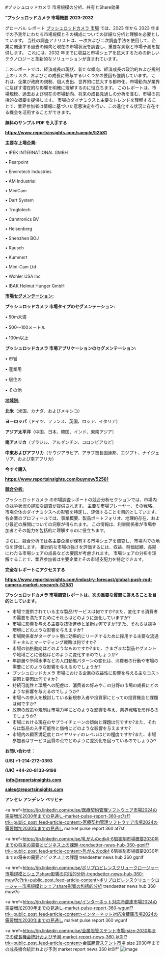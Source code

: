 #プッシュロッドカメラ 市場規模の分析、共有とShare効果

"<strong>プッシュロッドカメラ 市場概要 2023-2032</strong>

グローバル レポート <a href=https://www.reportsinsights.com/sample/52581>プッシュロッドカメラ 市場</a> では、2023 年から 2023 年までの予測年にわたる市場規模とその構成についての詳細な分析と理解を必要としています。 当社の調査アナリストは、一次および二次調査手法を使用して、企業に関連する過去の傾向と現在の市場状況を調査し、重要な洞察と市場予測を提供します。 これには、2032 年までに収益と市場シェアを拡大​​するための新しいテクノロジーと革新的なソリューションが含まれています。

このレポートでは、経済成長の現状、新たな傾向、経済成長の政治的および規制上のリスク、およびこの成長に寄与するいくつかの要因も強調しています。 これは、企業が政府の規制、個人支出、世界的に拡大する都市化、市場動向が業界に及ぼす潜在的な影響を明確に理解するのに役立ちます。 このレポートは、市場規模、過去および現在の市場動向、将来の成長見通しの分析を含む、市場の包括的な概要を提供します。 市場のダイナミクスと主要なトレンドを理解することで、業界参加者は情報に基づいた意思決定を行い、この進化する状況に存在する機会を活用することができます。

<strong><b>無料のサンプル PDF を入手する</b></strong>

<a href=https://www.reportsinsights.com/sample/52581><strong><u>https://www.reportsinsights.com/sample/52581</u></strong></a>

<strong>主要な上場企業:</strong>

• IPEK INTERNATIONAL GMBH

• Pearpoint

• Envirotech Industries

• AM Industrial

• MiniCam

• Dart System

• Troglotech

• Camtronics BV

• Heisenberg

• Shenzhen BOJ

• Rausch

• Kummert

• Mini-Cam Ltd

• Wohler USA Inc

• IBAK Helmut Hunger GmbH

<strong><u>市場セグメンテーション</u></strong><strong><u>:</u></strong>

<strong>プッシュロッドカメラ 市場タイプのセグメンテーション:</strong>

• 50m未満

• 500～100メートル

• 100m以上

<strong>プッシュロッドカメラ 市場アプリケーションのセグメンテーション:</strong>

• 市営

• 産業用

• 居住の

• その他

<strong><u>地域別</u></strong><strong><u>:</u></strong>

<strong>北米</strong>（米国、カナダ、およびメキシコ）

<strong>ヨーロッパ</strong>（ドイツ、フランス、英国、ロシア、イタリア）

<strong>アジア太平洋</strong>（中国、日本、韓国、インド、東南アジア）

<strong>南アメリカ</strong>（ブラジル、アルゼンチン、コロンビアなど）

<strong>中東およびアフリカ</strong>（サウジアラビア、アラブ首長国連邦、エジプト、ナイジェリア、および南アフリカ）

<strong>今すぐ購入</strong>

<a href=https://www.reportsinsights.com/buynow/52581><strong><u>https://www.reportsinsights.com/buynow/52581</u></strong></a>

<strong><u>競合分析:</u></strong>

プッシュロッドカメラ の市場調査レポートの競合分析セクションでは、市場内の競争状況の詳細な調査が提供されます。 主要な市場プレーヤー、その戦略、市場全体のダイナミクスへの影響を特定し、評価することを目的としています。 各企業のプロフィールでは、事業概要、製品ポートフォリオ、地理的存在、および最近の展開についての洞察が得られます。 この情報は、利害関係者が市場参加者とその能力を包括的に理解するのに役立ちます。

さらに、競合分析では各主要企業が保有する市場シェアを調査し、市場内での地位を評価します。 相対的な市場の強さを評価するには、収益、時価総額、長期にわたる市場シェアの成長などの要因が考慮されます。 市場シェアの分布を理解することで、業界参加者は主要企業とその市場支配力を特定できます。

<strong>完全なレポートにアクセスする</strong>

<a href=https://www.reportsinsights.com/industry-forecast/global-push-rod-camera-market-research-52581><strong><u><b>https://www.reportsinsights.com/industry-forecast/global-push-rod-camera-market-research-52581</b></u></strong></a>

<strong><b>プッシュロッドカメラ 市場調査レポートは、次の重要な質問に答えることを目的としています。</b></strong>
<ul>
  <li>市場で提供されている主な製品/サービスは何ですか?また、変化する消費者の需要を満たすためにそれらはどのように進化していますか?</li>
  <li>市場に影響を与える主要な技術進歩と革新は何ですか?また、それらは競争環境にどのような影響を与えますか?</li>
  <li>市場関係者がターゲット層に効果的にリーチするために採用する主要な流通チャネルとマーケティング戦略は何ですか?</li>
  <li>市場の価格動向はどのようなものですか?また、さまざまな製品セグメントや地域ごとに価格はどのように変化するのでしょうか?</li>
  <li>年齢層や所得水準などの人口動態パターンの変化は、消費者の行動や市場の需要にどのような影響を与えるのでしょうか?</li>
  <li>プッシュロッドカメラ 市場における企業の収益性に影響を与える主なコスト要因と要因は何ですか?</li>
  <li>持続可能性と環境への配慮は、消費者の好みやこの分野の市場の成長にどのような影響を与えるのでしょうか?</li>
  <li>市場への参入を検討している新規参入者や投資家にとっての投資機会と課題は何ですか?</li>
  <li>政府の政策や規制は市場力学にどのような影響を与え、業界戦略を形作るのでしょうか?</li>
  <li>市場における現在のサプライチェーンの傾向と課題は何ですか?また、それらは製品の入手可能性と価格にどのような影響を与えますか?</li>
  <li>市場内の顧客満足度とロイヤリティのレベルはどの程度ですか?また、市場参加者はサービス品質の点でどのように差別化を図っているのでしょうか?</li>
</ul>
<strong>お問い合わせ：</strong>

<strong>(US) +1-214-272-0393</strong>

<strong>(UK) +44-20-8133-9198</strong>

<strong> </strong><a href=info@reportsinsights.com><strong><u>info@reportsinsights.com</u></strong></a>

<a href=sales@reportsinsights.com><strong><u>sales@reportsinsights.com</u></strong></a>

<strong>アンセレ アンデレン ベリヒテ</strong>

<a href=https://jp.linkedin.com/pulse/医療契約管理ソフトウェア市場2024の需要増加2030年までの見通し-market-pulse-report-360-at7sf?trk=public_post_feed-article-content>医療契約管理ソフトウェア市場2024の需要増加2030年までの見通し market pulse report 360 at7sf</a>

<a href=https://jp.linkedin.com/pulse/乳がんのcdk4-6阻害剤市場概要2030年までの将来の需要とビジネス上の課題-trendsetter-news-hub-360-gqnlf?trk=public_post_feed-article-content>乳がんのcdk4 6阻害剤市場概要2030年までの将来の需要とビジネス上の課題 trendsetter news hub 360 gqnlf</a>

<a href=https://jp.linkedin.com/pulse/ポリプロピレンスクリュークロージャー市場規模とシェアshare影響の包括的分析-trendsetter-news-hub-360-muw7c?trk=public_post_feed-article-content>ポリプロピレンスクリュークロージャー市場規模とシェアshare影響の包括的分析 trendsetter news hub 360 muw7c</a>

<a href=https://jp.linkedin.com/pulse/インターネット対応冷蔵庫市場2024の需要増加2030年までの見通し-market-pulse-report-360-wgunf?trk=public_post_feed-article-content>インターネット対応冷蔵庫市場2024の需要増加2030年までの見通し market pulse report 360 wgunf</a>

<a href=https://jp.linkedin.com/pulse/金属胆管ステント市場-size-2030年までの成長機会統計および予測-market-report-news-360-kt0lf?trk=public_post_feed-article-content>金属胆管ステント市場 size 2030年までの成長機会統計および予測 market report news 360 kt0lf</a>"
![image](https://github.com/ahaan12367/RIMarket24/assets/158471582/3a72a8dd-4f15-4b87-83ec-3f1e812068df)
